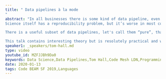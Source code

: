 ```yaml
---
title: " Data pipelines à la mode
"
abstract: "In all businesses there is some kind of data pipeline, even if it’s powered by humans working off a shared drive somewhere. Lots of places are better than this. They have workflow systems, ETL pipelines, analytics teams, data scientists etc. But, can they say months later which version of which code running on what data generated insights? Can they be reproduced? What if the algorithms change? Do you go back and re-run everything? 
Science itself has a reproducibility problem, but it’s worse in most companies and mistakes can be expensive.

There is a useful subset of data pipelines, let's call them “pure”, that only depend on the data flowing through them. For pure pipelines we can use techniques from distributed build systems to allow us to know what code was used for each step, not lose any previous results as we improve our algorithms and avoid repeating work that has been done already.

This talk contains interesting theory but is resolutely practical and with concrete examples in several languages and distributed computation frameworks."
speaker1: _speakers/tom-hall.md
type: video
youtube_id: MZFJJBh9Da0
keywords: Data Science,Data Pipelines,Tom Hall,Code Mesh LDN,Programming languages
date: 2020-01-13
tags: Code BEAM SF 2019,Languages
---
```


